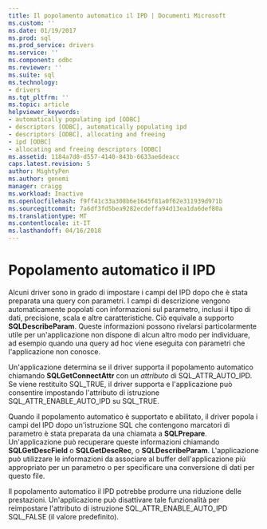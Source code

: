 ```yaml
---
title: Il popolamento automatico il IPD | Documenti Microsoft
ms.custom: ''
ms.date: 01/19/2017
ms.prod: sql
ms.prod_service: drivers
ms.service: ''
ms.component: odbc
ms.reviewer: ''
ms.suite: sql
ms.technology:
- drivers
ms.tgt_pltfrm: ''
ms.topic: article
helpviewer_keywords:
- automatically populating ipd [ODBC]
- descriptors [ODBC], automatically populating ipd
- descriptors [ODBC], allocating and freeing
- ipd [ODBC]
- allocating and freeing descriptors [ODBC]
ms.assetid: 1184a7d8-d557-4140-843b-6633ae6deacc
caps.latest.revision: 5
author: MightyPen
ms.author: genemi
manager: craigg
ms.workload: Inactive
ms.openlocfilehash: f9ff41c33a308b6e1645f81a0f62e311939d971b
ms.sourcegitcommit: 7a6df3fd5bea9282ecdeffa94d13ea1da6def80a
ms.translationtype: MT
ms.contentlocale: it-IT
ms.lasthandoff: 04/16/2018
---
```

# <a name="automatic-population-of-the-ipd"></a>Popolamento automatico il IPD
Alcuni driver sono in grado di impostare i campi del IPD dopo che è stata preparata una query con parametri. I campi di descrizione vengono automaticamente popolati con informazioni sul parametro, inclusi il tipo di dati, precisione, scala e altre caratteristiche. Ciò equivale a supporto **SQLDescribeParam**. Queste informazioni possono rivelarsi particolarmente utile per un'applicazione non dispone di alcun altro modo per individuare, ad esempio quando una query ad hoc viene eseguita con parametri che l'applicazione non conosce.  
  
 Un'applicazione determina se il driver supporta il popolamento automatico chiamando **SQLGetConnectAttr** con un *attributo* di SQL_ATTR_AUTO_IPD. Se viene restituito SQL_TRUE, il driver supporta e l'applicazione può consentire impostando l'attributo di istruzione SQL_ATTR_ENABLE_AUTO_IPD su SQL_TRUE.  
  
 Quando il popolamento automatico è supportato e abilitato, il driver popola i campi del IPD dopo un'istruzione SQL che contengono marcatori di parametro è stata preparata da una chiamata a **SQLPrepare**. Un'applicazione può recuperare queste informazioni chiamando **SQLGetDescField** o **SQLGetDescRec**, o **SQLDescribeParam**. L'applicazione può utilizzare le informazioni da associare al buffer dell'applicazione più appropriato per un parametro o per specificare una conversione di dati per questo file.  
  
 Il popolamento automatico il IPD potrebbe produrre una riduzione delle prestazioni. Un'applicazione può disattivare tale funzionalità per reimpostare l'attributo di istruzione SQL_ATTR_ENABLE_AUTO_IPD SQL_FALSE (il valore predefinito).
